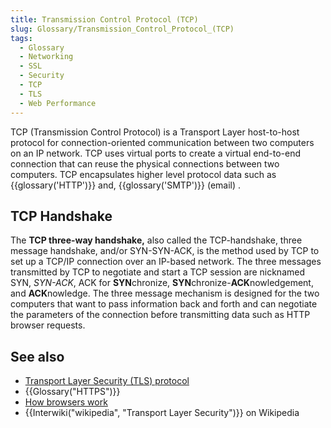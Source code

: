 ```yaml
---
title: Transmission Control Protocol (TCP)
slug: Glossary/Transmission_Control_Protocol_(TCP)
tags:
  - Glossary
  - Networking
  - SSL
  - Security
  - TCP
  - TLS
  - Web Performance
---
```

TCP (Transmission Control Protocol) is a Transport Layer host-to-host protocol for connection-oriented communication between two computers on an IP network. TCP uses virtual ports to create a virtual end-to-end connection that can reuse the physical connections between two computers. TCP encapsulates higher level protocol data such as {{glossary('HTTP')}} and, {{glossary('SMTP')}} (email) .

## TCP Handshake

The **TCP three-way handshake,** also called the TCP-handshake, three message handshake, and/or SYN-SYN-ACK, is the method used by TCP to set up a TCP/IP connection over an IP-based network. The three messages transmitted by TCP to negotiate and start a TCP session are nicknamed SYN, _SYN-ACK_, ACK for **SYN**chronize, **SYN**chronize-**ACK**nowledgement, and **ACK**nowledge. The three message mechanism is designed for the two computers that want to pass information back and forth and can negotiate the parameters of the connection before transmitting data such as HTTP browser requests.

## See also

- [Transport Layer Security (TLS) protocol](/en-US/docs/Web/Security/Transport_Layer_Security)
- {{Glossary("HTTPS")}}
- [How browsers work](/en-US/docs/Web/Performance/How_browsers_work)
- {{Interwiki("wikipedia", "Transport Layer Security")}} on Wikipedia

